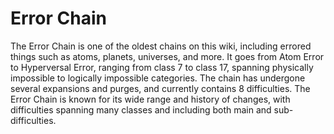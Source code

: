 # Error Chain

The Error Chain is one of the oldest chains on this wiki, including errored things such as atoms, planets, universes, and more. It goes from Atom Error to Hyperversal Error, ranging from class 7 to class 17, spanning physically impossible to logically impossible categories. The chain has undergone several expansions and purges, and currently contains 8 difficulties. The Error Chain is known for its wide range and history of changes, with difficulties spanning many classes and including both main and sub-difficulties.